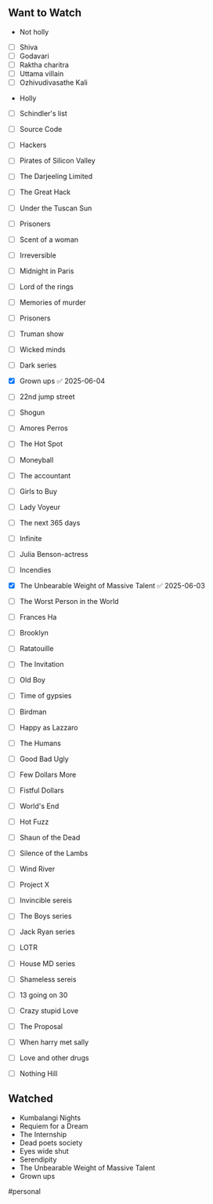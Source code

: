 ## Want to Watch

- Not holly

- [ ] Shiva
- [ ] Godavari
- [ ] Raktha charitra
- [ ] Uttama villain
- [ ] Ozhivudivasathe Kali

- Holly   

- [ ] Schindler's list
- [ ] Source Code
- [ ] Hackers
- [ ] Pirates of Silicon Valley
- [ ] The Darjeeling Limited
- [ ] The Great Hack
- [ ] Under the Tuscan Sun
- [ ] Prisoners
- [ ] Scent of a woman
- [ ] Irreversible
- [ ] Midnight in Paris
- [ ] Lord of the rings
- [ ] Memories of murder
- [ ] Prisoners
- [ ] Truman show
- [ ] Wicked minds
- [ ] Dark series
- [x] Grown ups ✅ 2025-06-04
- [ ] 22nd jump street
- [ ] Shogun
- [ ] Amores Perros
- [ ] The Hot Spot
- [ ] Moneyball
- [ ] The accountant
- [ ] Girls to Buy
- [ ] Lady Voyeur
- [ ] The next 365 days
- [ ] Infinite
- [ ] Julia Benson-actress
- [ ] Incendies
- [x] The Unbearable Weight of Massive Talent ✅ 2025-06-03
- [ ] The Worst Person in the World
- [ ] Frances Ha
- [ ] Brooklyn
- [ ] Ratatouille
- [ ] The Invitation
- [ ] Old Boy
- [ ] Time of gypsies
- [ ] Birdman
- [ ] Happy as Lazzaro
- [ ] The Humans
- [ ] Good Bad Ugly
- [ ] Few Dollars More
- [ ] Fistful Dollars
- [ ] World's End
- [ ] Hot Fuzz
- [ ] Shaun of the Dead
- [ ] Silence of the Lambs
- [ ] Wind River
- [ ] Project X
- [ ] Invincible sereis
- [ ] The Boys series
- [ ] Jack Ryan series
- [ ] LOTR
- [ ] House MD series
- [ ] Shameless sereis
- [ ] 13 going on 30
- [ ] Crazy stupid Love
- [ ] The Proposal
- [ ] When harry met sally
- [ ] Love and other drugs
- [ ] Nothing Hill



## Watched

- Kumbalangi Nights
- Requiem for a Dream
- The Internship
- Dead poets society
- Eyes wide shut
- Serendipity
- The Unbearable Weight of Massive Talent
- Grown ups

#personal 